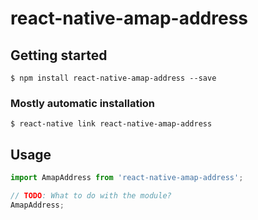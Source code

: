 # react-native-amap-address

## Getting started

`$ npm install react-native-amap-address --save`

### Mostly automatic installation

`$ react-native link react-native-amap-address`

## Usage
```javascript
import AmapAddress from 'react-native-amap-address';

// TODO: What to do with the module?
AmapAddress;
```
